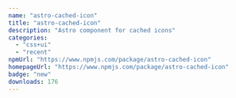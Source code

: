 ```yaml
---
name: "astro-cached-icon"
title: "astro-cached-icon"
description: "Astro component for cached icons"
categories:
  - "css+ui"
  - "recent"
npmUrl: "https://www.npmjs.com/package/astro-cached-icon"
homepageUrl: "https://www.npmjs.com/package/astro-cached-icon"
badge: "new"
downloads: 176
---
```

